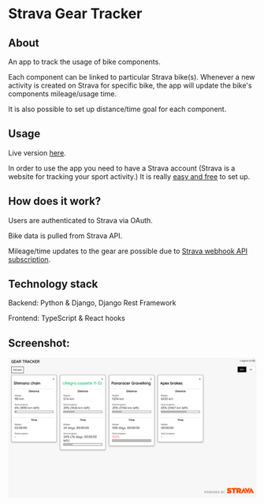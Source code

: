 # Strava Gear Tracker

## About

An app to track the usage of bike components. 

Each component can be linked to particular Strava bike(s). Whenever a new activity is created on Strava for specific bike, the app will update the bike's components mileage/usage time.

It is also possible to set up distance/time goal for each component.

## Usage

Live version [here](http://stravageartracker.herokuapp.com/).

In order to use the app you need to have a Strava account (Strava is a website for tracking your sport activity.) It is really [easy and free](https://www.strava.com/) to set up.

## How does it work? 

Users are authenticated to Strava via OAuth. 

Bike data is pulled from Strava API.

Mileage/time updates to the gear are possible due to [Strava webhook API subscription](https://developers.strava.com/docs/webhooks/).

## Technology stack

Backend: Python & Django, Django Rest Framework

Frontend: TypeScript & React hooks

## Screenshot:
![Alt text](/screenshots/index2.PNG?raw=true)
